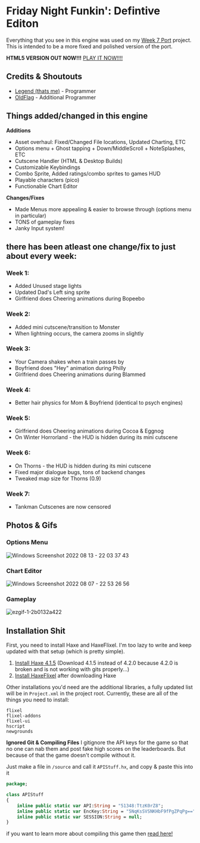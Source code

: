 # Friday Night Funkin': Defintive Editon

Everything that you see in this engine was used on my [Week 7 Port](https://github.com/LegendLOL/Funkin-Week7) project. This is intended to be a more fixed and polished version of the port.

**HTML5 VERSION OUT NOW!!!**
[PLAY IT NOW!!!!](https://animatinglegend.github.io/funkin-projects/funkin-def-edition/release/)

## Credits & Shoutouts
- [Legend (thats me)](https://twitter.com/AnimatingLegend) - Programmer
- [OldFlag](https://github.com/ItzOldFlagDEV) -  Additional Programmer

## Things added/changed in this engine
**Additions**
- Asset overhaul: Fixed/Changed File locations, Updated Charting, ETC
- Options menu + Ghost tapping + Down/MiddleScroll + NoteSplashes, ETC
- Cutscene Handler (HTML & Desktop Builds)
- Customizable Keybindings
- Combo Sprite, Added ratings/combo sprites to games HUD
- Playable characters (pico)
- Functionable Chart Editor

**Changes/Fixes**
- Made Menus more appealing & easier to browse through (options menu in particular)
- TONS of gameplay fixes
- Janky Input system!

## there has been atleast one change/fix to just about every week:
### Week 1:
* Added Unused stage lights
* Updated Dad's Left sing sprite
* Girlfriend does Cheering animations during Bopeebo
### Week 2:
* Added mini cutscene/transition to Monster
* When lightning occurs, the camera zooms in slightly
### Week 3:
* Your Camera shakes when a train passes by
* Boyfriend does "Hey" animation during Philly
* Girlfriend does Cheering animations during Blammed
### Week 4:
* Better hair physics for Mom & Boyfriend (identical to psych engines)
### Week 5:
* Girlfriend does Cheering animations during Cocoa & Eggnog
* On Winter Horrorland - the HUD is hidden during its mini cutscene
### Week 6:
* On Thorns - the HUD is hidden during its mini cutscene
* Fixed major dialogue bugs, tons of backend changes
* Tweaked map size for Thorns (0.9)
### Week 7:
* Tankman Cutscenes are now censored

## Photos & Gifs
### Options Menu
![Windows Screenshot 2022 08 13 - 22 03 37 43](https://user-images.githubusercontent.com/83415030/184519479-e518c156-6b0e-4af5-a70a-32d5ff223af7.png)

### Chart Editor
![Windows Screenshot 2022 08 07 - 22 53 26 56](https://user-images.githubusercontent.com/83415030/184576058-f06ddf19-7c07-494f-8529-0739b286bead.png)

### Gameplay
![ezgif-1-2b0132a422](https://user-images.githubusercontent.com/83415030/189006860-b5a84f6b-12db-4b79-ab6c-e56808a28f37.gif)

## Installation Shit
First, you need to install Haxe and HaxeFlixel. I'm too lazy to write and keep updated with that setup (which is pretty simple). 
1. [Install Haxe 4.1.5](https://haxe.org/download/version/4.1.5/) (Download 4.1.5 instead of 4.2.0 because 4.2.0 is broken and is not working with gits properly...)
2. [Install HaxeFlixel](https://haxeflixel.com/documentation/install-haxeflixel/) after downloading Haxe

Other installations you'd need are the additional libraries, a fully updated list will be in `Project.xml` in the project root. Currently, these are all of the things you need to install:
```
flixel
flixel-addons
flixel-ui
hscript
newgrounds
```
**Ignored Git & Compiling Files**
I gitignore the API keys for the game so that no one can nab them and post fake high scores on the leaderboards. But because of that the game
doesn't compile without it.

Just make a file in `/source` and call it `APIStuff.hx`, and copy & paste this into it

```haxe
package;

class APIStuff
{
	inline public static var API:String = "51348:TtzK0rZ8";
	inline public static var EncKey:String = "5NqKsSVSNKHbF9fPgZPqPg==";
	inline public static var SESSION:String = null;
}

```
if you want to learn more about compiling this game then [read here!](https://github.com/ninjamuffin99/Funkin/blob/master/README.md#compiling-game)
